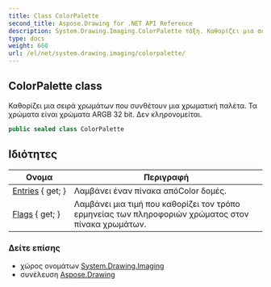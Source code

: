 ```yaml
---
title: Class ColorPalette
second_title: Aspose.Drawing for .NET API Reference
description: System.Drawing.Imaging.ColorPalette τάξη. Καθορίζει μια σειρά χρωμάτων που συνθέτουν μια χρωματική παλέτα. Τα χρώματα είναι χρώματα ARGB 32 bit. Δεν κληρονομείται.
type: docs
weight: 660
url: /el/net/system.drawing.imaging/colorpalette/
---
```

## ColorPalette class

Καθορίζει μια σειρά χρωμάτων που συνθέτουν μια χρωματική παλέτα. Τα χρώματα είναι χρώματα ARGB 32 bit. Δεν κληρονομείται.

```csharp
public sealed class ColorPalette
```

## Ιδιότητες

| Ονομα | Περιγραφή |
| --- | --- |
| [Entries](../../system.drawing.imaging/colorpalette/entries/) { get; } | Λαμβάνει έναν πίνακα απόColor δομές. |
| [Flags](../../system.drawing.imaging/colorpalette/flags/) { get; } | Λαμβάνει μια τιμή που καθορίζει τον τρόπο ερμηνείας των πληροφοριών χρώματος στον πίνακα χρωμάτων. |

### Δείτε επίσης

* χώρος ονομάτων [System.Drawing.Imaging](../../system.drawing.imaging/)
* συνέλευση [Aspose.Drawing](../../)



